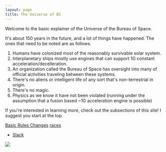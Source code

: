 ```yaml
---
layout: page
title: The Universe of BS
---
```


Welcome to the basic explainer of the Universe of the Bureau of Space.

It's about 150 years in the future, and a lot of things have happened.  The ones that need to be noted are as follows.
1. Humans have colonized most of the reasonably survivable solar system.
2. Interplanetary ships mostly use engines that can support 1G constant acceleration/decelleration.
3. An organization called the Bureau of Space has oversight into many of official activities traveling between these systems.
4. There's no aliens or intelligent life of any sort that's non-terrestrial in origin.
5. There's no magic.
6. Physics as we know it have not been violated (running under the assumption that a fusion based ~1G acceleration engine is possible)

If you're interested in learning more, check out the subsections of this site!  I suggest you start at the top.

[Basic Rules Changes](/basics)
[races](/races)

* [Slack](https://dndkc.slack.com)

[![](/images/orbital.jpg)](/images/orbital.jpg)
